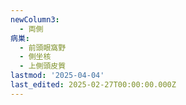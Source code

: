 ```yaml
---
newColumn3:
  - 両側
病巣:
  - 前頭眼窩野
  - 側坐核
  - 上側頭皮質
lastmod: '2025-04-04'
last_edited: 2025-02-27T00:00:00.000Z
---
```



